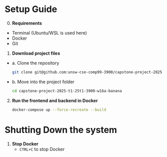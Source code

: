# Setup Guide

0. **Requirements**
 - Terminal (Ubuntu/WSL is used here)
 - Docker
 - Git

1. **Download project files**
    
 - a. Clone the repository
    ```sh
    git clone git@github.com:unsw-cse-comp99-3900/capstone-project-2025-t1-25t1-3900-w16a-banana.git
    ```

 - b. Move into the project folder
    ```sh
    cd capstone-project-2025-t1-25t1-3900-w16a-banana
    ```

2. **Run the frontend and backend in Docker**
    ```sh
    docker-compose up --force-recreate --build
    ```


# Shutting Down the system
1. **Stop Docker**
   - `CTRL+C` to stop Docker